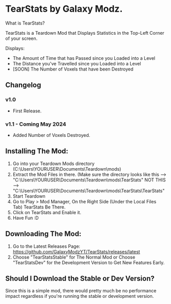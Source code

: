 # TearStats by Galaxy Modz.

What is TearStats?
<p>TearStats is a Teardown Mod that Displays Statistics  in the Top-Left Corner of your screen.</p>

Displays:
* The Amount of Time that has Passed since you Loaded into a Level
* The Distance you've Travelled since you Loaded into a Level
* [SOON] The Number of Voxels that have been Destroyed

## Changelog
### v1.0
* First Release.

### v1.1 - Coming May 2024

* Added Number of Voxels Destroyed.

## Installing The Mod:

1. Go into your Teardown Mods directory (C:\Users\YOURUSER\Documents\Teardown\mods)
2. Extract the Mod Files in there. 
(Make sure the directory looks like this --> "C:\Users\YOURUSER\Documents\Teardown\mods\TearStats" 
NOT THIS --> "C:\Users\YOURUSER\Documents\Teardown\mods\TearStats\TearStats"
4. Start Teardown
5. Go to Play > Mod Manager, On the Right Side (Under the Local Files Tab) TearStats Be There.
6. Click on TearStats and Enable it.
7. Have Fun :D

## Downloading The Mod:
1. Go to the Latest Releases Page: https://github.com/GalaxyModzYT/TearStats/releases/latest
2. Choose "TearStatsStable" for The Normal Mod or Choose "TearStatsDev" for the Development Version to Get New Features Early.

## Should I Download the Stable or Dev Version?
<p>Since this is a simple mod, there would pretty much be no performance impact regardless if you're running the stable or development version.</p>
